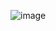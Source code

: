![image](https://user-images.githubusercontent.com/115187986/194588466-7e5847b6-8a71-4086-8b13-6e718ca53510.png)
